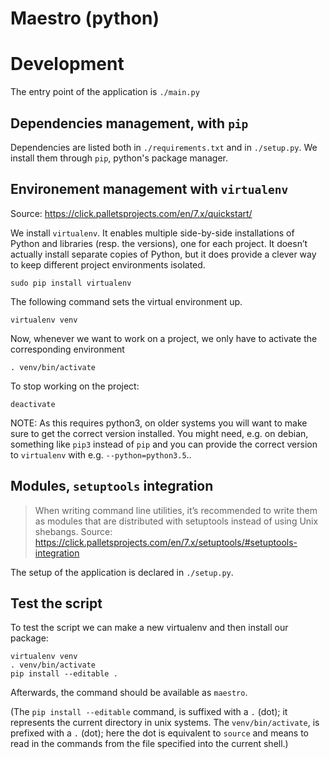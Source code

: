 # Maestro (python)

# Development

The entry point of the application is `./main.py`

## Dependencies management, with `pip`

Dependencies are listed both in `./requirements.txt` and in
`./setup.py`.
We install them through `pip`, python's package manager.

## Environement management with `virtualenv`

Source: https://click.palletsprojects.com/en/7.x/quickstart/

We install `virtualenv`. It enables multiple side-by-side
installations of Python and libraries (resp. the versions),
one for each project. It
doesn’t actually install separate copies of Python, but it does
provide a clever way to keep different project environments
isolated.

`sudo pip install virtualenv`

The following command sets the virtual environment up.

`virtualenv venv`

Now, whenever we want to work on a project, we only have to activate the corresponding environment

`. venv/bin/activate`

To stop working on the project:

`deactivate`

NOTE: As this requires python3, on older systems you will want to make
sure to get the correct version installed. You might need, e.g. on debian,
something like `pip3` instead of `pip` and you can provide the correct
version to `virtualenv` with e.g. `--python=python3.5`..

## Modules, `setuptools` integration

> When writing command line utilities, it’s recommended to write them
> as modules that are distributed with setuptools instead of using Unix
> shebangs.
Source: https://click.palletsprojects.com/en/7.x/setuptools/#setuptools-integration

The setup of the application is declared in `./setup.py`.


## Test the script

To test the script we can make a new virtualenv and then install our package:

```
virtualenv venv
. venv/bin/activate
pip install --editable .
```

Afterwards, the command should be available as `maestro`.

(The `pip install --editable` command, is suffixed with a `.`
(dot); it represents the current directory in unix systems. The
`venv/bin/activate`, is prefixed with a `.` (dot); here the dot is
equivalent to `source` and means to read in the commands from
the file specified into the current shell.)

